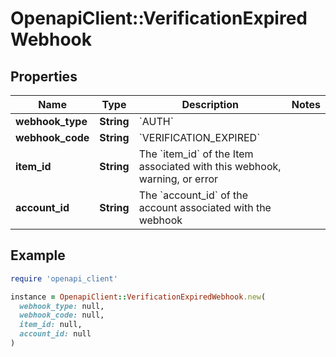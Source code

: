 # OpenapiClient::VerificationExpiredWebhook

## Properties

| Name | Type | Description | Notes |
| ---- | ---- | ----------- | ----- |
| **webhook_type** | **String** | &#x60;AUTH&#x60; |  |
| **webhook_code** | **String** | &#x60;VERIFICATION_EXPIRED&#x60; |  |
| **item_id** | **String** | The &#x60;item_id&#x60; of the Item associated with this webhook, warning, or error |  |
| **account_id** | **String** | The &#x60;account_id&#x60; of the account associated with the webhook |  |

## Example

```ruby
require 'openapi_client'

instance = OpenapiClient::VerificationExpiredWebhook.new(
  webhook_type: null,
  webhook_code: null,
  item_id: null,
  account_id: null
)
```

